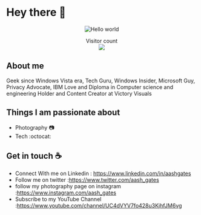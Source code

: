 # Hey there :wave:
<p align="center"> 
<img src="https://raw.githubusercontent.com/aash-gates/aash-gates/main/Image/gates.gif" alt="Hello world">

<p align="center"> 
  Visitor count<br>
  <img src="https://profile-counter.glitch.me/aash-gates/count.svg" />
</p>

## About me

Geek since Windows Vista era, Tech Guru, Windows Insider, Microsoft Guy, Privacy Advocate, IBM Love and 
Diploma in Computer science and engineering Holder and Content Creator at Victory Visuals



## Things I am passionate about

- Photography :camera:
- Tech :octocat:

## Get in touch :coffee:

- Connect With me on Linkedin : https://www.linkedin.com/in/aashgates
- Follow me on twitter :https://www.twitter.com/aash_gates
- follow my photography page on instagram :https://www.instagram.com/aash_gates
- Subscribe to my YouTube Channel :https://www.youtube.com/channel/UC4dVYV7fo428u3KjhfJM6vg

<!--
**aash-gates/aash-gates** is a ✨ _special_ ✨ repository because its `README.md` (this file) appears on your GitHub profile.

Here are some ideas to get you started:

- 🔭 I’m currently working on ...
- 🌱 I’m currently learning ...
- 👯 I’m looking to collaborate on ...
- 🤔 I’m looking for help with ...
- 💬 Ask me about ...
- 📫 How to reach me: ...
- 😄 Pronouns: ...
- ⚡ Fun fact: ...
-->
